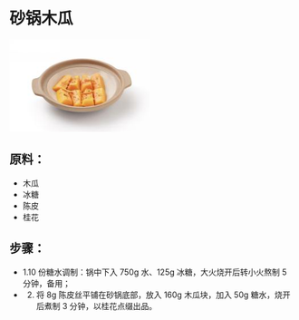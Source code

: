 # 砂锅木瓜

![砂锅木瓜](/images/砂锅木瓜.png)

## 原料：

- 木瓜
- 冰糖
- 陈皮
- 桂花

## 步骤：

- 1.10 份糖水调制：锅中下入 750g 水、125g 冰糖，大火烧开后转小火熬制 5 分钟，备用；
- 2. 将 8g 陈皮丝平铺在砂锅底部，放入 160g 木瓜块，加入 50g 糖水，烧开后煮制 3 分钟，以桂花点缀出品。
